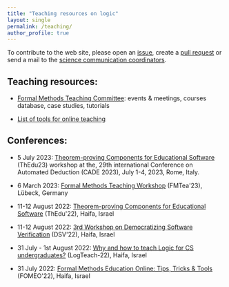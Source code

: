 ```yaml
---
title: "Teaching resources on logic"
layout: single
permalink: /teaching/
author_profile: true
---
```


To contribute to the web site, please open an [issue](https://github.com/EuroProofNet/europroofnet.github.io/issues), create a [pull request](https://github.com/EuroProofNet/europroofnet.github.io) or send a mail to the [science communication coordinators](../contact).


## Teaching resources:

- [Formal Methods Teaching Committee](https://fme-teaching.github.io/): events & meetings, courses database, case studies, tutorials

- [List of tools for online teaching](https://www7.in.tum.de/~kretinsk/fomeo.html)

## Conferences:

- 5 July 2023: [Theorem-proving Components for Educational Software](https://www.uc.pt/en/congressos/thedu/ThEdu23/) (ThEdu23) workshop at the, 29th international Conference on Automated Deduction (CADE 2023), July 1-4, 2023, Rome, Italy.

- 6 March 2023: [Formal Methods Teaching Workshop](https://fmtea.github.io) (FMTea'23), Lübeck, Germany

- 11-12 August 2022: [Theorem-proving Components for Educational Software](https://www.uc.pt/en/congressos/thedu/ThEdu22) (ThEdu'22), Haifa, Israel

- 11-12 August 2022: [3rd Workshop on Democratizing Software Verification](https://github.com/smackers/democratizing-software-verification-workshop-2022/blob/master/index.md) (DSV'22), Haifa, Israel

- 31 July - 1st August 2022: [Why and how to teach Logic for CS undergraduates?](https://www.cs.technion.ac.il/~janos/LogTeach-22/) (LogTeach-22), Haifa, Israel

- 31 July 2022: [Formal Methods Education Online: Tips, Tricks & Tools](https://www7.in.tum.de/~kretinsk/fomeo22.html) (FOMEO'22), Haifa, Israel
